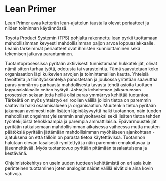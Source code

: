 Lean Primer
===========

Lean Primer avaa ketterän lean-ajattelun taustalla olevat periaatteet ja niiden toiminnan käytännössä.

Toyota Product Systemin (TPS) pohjalta rakennettu lean pyrkii tuottamaan mahdollisimman kevyesti mahdollisimman paljon arvoa loppuasiakkaalle.
Leanin tärkeimmät periaatteet ovat ihmisten kunnioittaminen sekä tekemisen jatkuva parantaminen.

Tuotantoprosessissa pyritään aktiivisesti tunnistamaan hukkatekijät, olivat nämä sitten turhaa työtä, odotusta tai varastointia. Tämä saavutetaan koko organisaation läpi kulkevien arvojen ja toimintamallien kautta. Yhteisiä tavoitteita ja tiimityöskentelyä panostetaan ja joukossa yritetään saavuttaa paras ymmärrys parhaasta mahdollisesta tavasta tehdä asioita tuottaen loppuasiakkaalle eniten hyötyä. Johtajia kehoitetaan jalkautumaan prosessien sekaan jotta heillä olisi paras ymmärrys kehittää tuotantoa. Tärkeätä on myös yhteistyö eri roolien välillä jolloin tietoa on paremmin saatavilla halki osaamisalueen ja organisaation. Muutenkin tietoa pyritään jakamaan avoimesti näin lisäten läpinäkyvyyttä halki tuotannon, näin tuoden mahdolliset ongelmat yleisemmin analysoitavaksi sekä lisäten tietoa tehden työntekijöistä tehokkaampia ja parempia ammattilaisia.
Epävarmuustekijät pyritään ratkaisemaan mahdollisimman aikaisessa vaiheessa mutta muuten päätöksiä pyritään jättämään mahdollisimman myöhäiseen ajankohtaan - ajatuksena on että tällöin on parasta tietoa käytettävissä.
Tuotannon halutaan olevan tasaisesti rymitettyä ja näin paremmin ennakoitavaa ja jäsenneltävää.
Myös tuotantovuo pyritään pitämään tasalaatuisena ja kestävänä.

Ohjelmistokehitys on usein uuden tuotteen kehittämistä on eri asia kuin perinteinen tuottaminen joten analogiat näidet välillä eivät ole aina kovin vahvoja.
